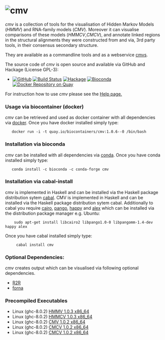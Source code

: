 ![cmv](http://www.bioinf.uni-freiburg.de/~egg/cmvlogo.png "cmv") 
=========
*cmv* is a collection of tools for the visualisation of Hidden Markov Models (*HMMV*) and RNA-family models (*CMV*).
Moreover it can visualise comparisons of these models (*HMMCV*,*CMCV*), and annotate linked regions in the structural alignments they were constructed from and via, 3rd party tools, in their consensus secondary structure.

They are available as a commandline tools and as a webservice [cmvs](http://rna.informatik.uni-freiburg.de/CMVS/).

The source code of *cmv* is open source and available via GitHub and Hackage (License GPL-3):

*   [![GitHub](https://img.shields.io/github/tag/eggzilla/cmv.svg)](https://github.com/eggzilla/cmv) [![Build Status](https://travis-ci.org/eggzilla/cmv.svg?branch=master)](https://travis-ci.org/eggzilla/cmv) [![Hackage](https://img.shields.io/hackage/v/cmv.svg)](https://hackage.haskell.org/package/cmv) [![Bioconda](https://anaconda.org/bioconda/cmv/badges/version.svg)](https://anaconda.org/bioconda/cmv) [![Docker Repository on Quay](https://quay.io/repository/biocontainers/cmv/status "Docker Repository on Quay")](https://quay.io/repository/repository/biocontainers/cmv)

For instruction how to use *cmv* please see the [Help page.](http://192.52.2.124/cmvs/help)

### Usage via biocontainer (docker)

*cmv* can be retrieved and used as docker container with all dependencies via [docker](https://docs.docker.com/engine/installation/). Once you have docker installed simply type:

       docker run -i -t quay.io/biocontainers/cmv:1.0.6--0 /bin/bash

### Installation via bioconda

*cmv* can be installed with all dependencies via [conda](https://conda.io/docs/install/quick.html). Once you have conda installed simply type:

       conda install -c bioconda -c conda-forge cmv
       
### Installation via cabal-install

cmv is implemented in Haskell and can be installed via the Haskell package distribution sytem [cabal](https://www.haskell.org/cabal/). CMV is implemented in Haskell and can be installed via the Haskell package distribution sytem cabal. Additionally to cabal you require [cairo](https://cairographics.org/), [pango](http://www.pango.org/), [happy](https://www.haskell.org/happy/) and [alex](https://www.haskell.org/alex/) which can be installed via the distribution package manager e.g. Ubuntu: 
        
        sudo apt-get install libcairo2 libpango1.0-0 libpangomm-1.4-dev happy alex
   
Once you have cabal installed simply type:

         cabal install cmv

### Optional Dependencies:
*cmv* creates output which can be visualised via following optional dependencies.
* [R2R](http://breaker.research.yale.edu/R2R/)
* [forna](http://rna.tbi.univie.ac.at/forna/)

### Precompiled Executables

* Linux (ghc-8.0.2) [HMMV 1.0.3 x86_64](http://www.bioinf.uni-freiburg.de/~egg/cmvs/bin/HMMV)
* Linux (ghc-8.0.2) [HMMCV 1.0.3 x86_64](http://www.bioinf.uni-freiburg.de/~egg/cmvs/bin/HMMCV)
* Linux (ghc-8.0.2) [CMV 1.0.2 x86_64](http://www.bioinf.uni-freiburg.de/~egg/cmvs/bin/CMV)
* Linux (ghc-8.0.2) [CMCV 1.0.2 x86_64](http://www.bioinf.uni-freiburg.de/~egg/cmvs/bin/CMCV)
* Linux (ghc-8.0.2) [CMCV 1.0.2 x86_64](http://www.bioinf.uni-freiburg.de/~egg/cmvs/bin/CMCWStoCMCV)
   
